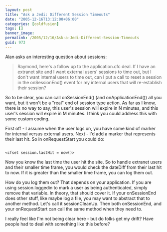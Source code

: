 ```yaml
---
layout: post
title: "Ask a Jedi: Different Session Timeouts"
date: "2005-12-16T13:12:00+06:00"
categories: [coldfusion]
tags: []
banner_image: 
permalink: /2005/12/16/Ask-a-Jedi-Different-Session-Timeouts
guid: 973
---
```


Alan asks an interesting question about sessions:

<blockquote>
Raymond, here's a follow up to the application.cfc deal.  If I have an extranet site and I want external users' sessions to time out, but I don't want internal users to time out, can I put a call to reset a session in the onSessionEnd() event for my internal users that will re-establish their session?
</blockquote>

So to be clear, you can call onSessionEnd() (and onApplicationEnd()) all you want, but it won't be a "real" end of session type action. As far as I know, there is no way to say, this user's session will expire in N minutes, and this user's session will expire in M minutes. I think you could address this with some custom coding. 

First off - I assume when the user logs on, you have some kind of marker for internal versus external users. Next - I'd add a marker that represents their last hit. So in onRequestStart you could do:

<code>
&lt;cfset session.lastHit = now()&gt;
</code>

Now you know the last time the user hit the site. So to handle extranet users and their smaller time frame, you would check the dateDiff from their last hit to now. If it is greater than the smaller time frame, you can log them out.

How do you log them out? That depends on your application. If you are using session.loggedin to mark a user as being authenticated, simply remove that variable. In theory, that should cover it. If your onSessionEnd does other stuff, like maybe log a file, you may want to abstract that to another method. Let's call it sessionCleanUp. Then both onSessionEnd, and your onRequestStart can call the same method when they need to.

I really feel like I'm not being clear here - but do folks get my drift? Have people had to deal with something like this before?